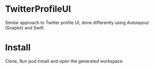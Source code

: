 # TwitterProfileUI
Similar approach to Twitter profile UI, done differently using Autolayout (Snapkit) and Swift.

# Install
Clone, Run pod install and open the generated workspace
